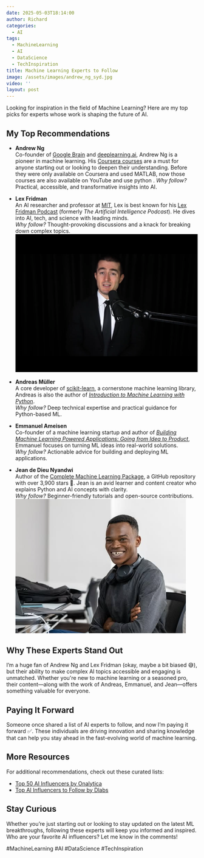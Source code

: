 ```yaml
---
date: 2025-05-03T18:14:00
author: Richard
categories:
  - AI
tags:
  - MachineLearning
  - AI
  - DataScience
  - TechInspiration
title: Machine Learning Experts to Follow
image: /assets/images/andrew_ng_syd.jpg
video: ''
layout: post
---
```

Looking for inspiration in the field of Machine Learning? Here are my top picks for experts whose work is shaping the future of AI. 

## My Top Recommendations

- **Andrew Ng**  
  Co-founder of [Google Brain](https://research.google/teams/brain/) and [deeplearning.ai](https://www.deeplearning.ai/), Andrew Ng is a pioneer in machine learning. His [Coursera courses](https://www.coursera.org/instructor/andrewng) are a must for anyone starting out or looking to deepen their understanding.  Before they were only available on Coursera and used MATLAB, now those courses are also available on YouTube and use python .
  _Why follow?_ Practical, accessible, and transformative insights into AI.

- **Lex Fridman**  
  An AI researcher and professor at [MIT](https://www.mit.edu/), Lex is best known for his [Lex Fridman Podcast](https://lexfridman.com/podcast/) (formerly _The Artificial Intelligence Podcast_). He dives into AI, tech, and science with leading minds.  
  _Why follow?_ Thought-provoking discussions and a knack for breaking down complex topics.
![Lex Fridman in a black suit and black background](/assets/images/lex_fridman.png "Lex Fridman in a black suit and black background")
- **Andreas Müller**  
  A core developer of [scikit-learn](https://scikit-learn.org/), a cornerstone machine learning library, Andreas is also the author of [_Introduction to Machine Learning with Python_](https://www.oreilly.com/library/view/introduction-to-machine/9781449369880/).  
  _Why follow?_ Deep technical expertise and practical guidance for Python-based ML.
- **Emmanuel Ameisen**  
  Co-founder of a machine learning startup and author of [_Building Machine Learning Powered Applications: Going from Idea to Product_](https://www.oreilly.com/library/view/building-machine-learning/9781492045106/), Emmanuel focuses on turning ML ideas into real-world solutions.  
  _Why follow?_ Actionable advice for building and deploying ML applications.
- **Jean de Dieu Nyandwi**  
  Author of the [Complete Machine Learning Package](https://github.com/Nyandwi/machine_learning_complete), a GitHub repository with over 3,900 stars 🌟. Jean is an avid learner and content creator who explains Python and AI concepts with clarity.  
  _Why follow?_ Beginner-friendly tutorials and open-source contributions.
![Jean de Dieu Nyandwi smiling as usual with arms folded](/assets/images/nyandwi_smiling.png "Jean de Dieu Nyandwi")

## Why These Experts Stand Out

I’m a huge fan of Andrew Ng and Lex Fridman (okay, maybe a bit biased 😅), but their ability to make complex AI topics accessible and engaging is unmatched. Whether you're new to machine learning or a seasoned pro, their content—along with the work of Andreas, Emmanuel, and Jean—offers something valuable for everyone.

## Paying It Forward

Someone once shared a list of AI experts to follow, and now I’m paying it forward ✅. These individuals are driving innovation and sharing knowledge that can help you stay ahead in the fast-evolving world of machine learning.

## More Resources

For additional recommendations, check out these curated lists:  

- [Top 50 AI Influencers by Onalytica](https://onalytica.com/blog/posts/whos-who-in-artificial-intelligence-top-50-influencers/)  
- [Top AI Influencers to Follow by Dlabs](https://dlabs.ai/blog/top-ai-influencers-to-follow/)  

## Stay Curious

Whether you’re just starting out or looking to stay updated on the latest ML breakthroughs, following these experts will keep you informed and inspired. Who are your favorite AI influencers? Let me know in the comments!

#MachineLearning #AI #DataScience #TechInspiration
